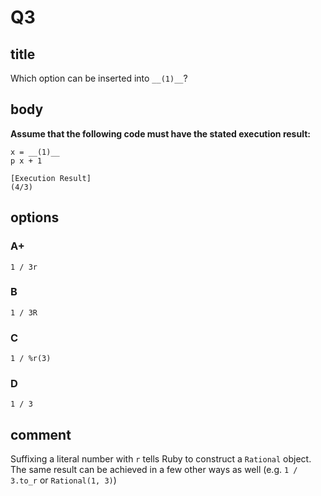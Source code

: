 # Q3

## title

Which option can be inserted into `__(1)__`?

## body

**Assume that the following code must have the stated execution result:**

```
x = __(1)__
p x + 1

[Execution Result]
(4/3)
```

## options

### A+

`1 / 3r`

### B

`1 / 3R`

### C

`1 / %r(3)`

### D

`1 / 3`

## comment

Suffixing a literal number with `r` tells Ruby to construct a `Rational` object. The same result can be achieved in a few other ways as well (e.g. `1 / 3.to_r` or `Rational(1, 3)`)